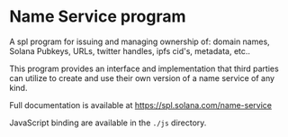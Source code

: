 # Name Service program

A spl program for issuing and managing ownership of: domain names, Solana
Pubkeys, URLs, twitter handles, ipfs cid's, metadata, etc..

This program provides an interface and implementation that third parties can
utilize to create and use their own version of a name service of any kind.

Full documentation is available at https://spl.solana.com/name-service

JavaScript binding are available in the `./js` directory.
